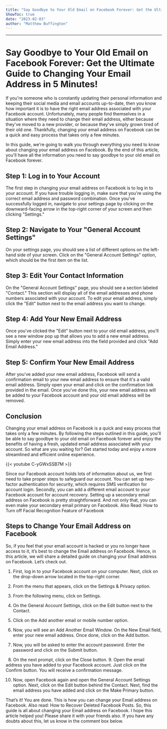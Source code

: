 ```yaml
---
title: "Say Goodbye to Your Old Email on Facebook Forever: Get the Ultimate Guide to Changing Your Email Address in 5 Minutes!"
ShowToc: true 
date: "2023-02-03"
author: "Matthew Buffington"
---
```

*****
# Say Goodbye to Your Old Email on Facebook Forever: Get the Ultimate Guide to Changing Your Email Address in 5 Minutes!

If you're someone who is constantly updating their personal information and keeping their social media and email accounts up-to-date, then you know how important it is to have the right email address associated with your Facebook account. Unfortunately, many people find themselves in a situation where they need to change their email address, either because they've moved to a new provider, or because they've simply grown tired of their old one. Thankfully, changing your email address on Facebook can be a quick and easy process that takes only a few minutes. 

In this guide, we're going to walk you through everything you need to know about changing your email address on Facebook. By the end of this article, you'll have all the information you need to say goodbye to your old email on Facebook forever.

## Step 1: Log in to Your Account

The first step in changing your email address on Facebook is to log in to your account. If you have trouble logging in, make sure that you're using the correct email address and password combination. Once you've successfully logged in, navigate to your settings page by clicking on the downward-facing arrow in the top-right corner of your screen and then clicking "Settings." 

## Step 2: Navigate to Your "General Account Settings"

On your settings page, you should see a list of different options on the left-hand side of your screen. Click on the "General Account Settings" option, which should be the first item on the list. 

## Step 3: Edit Your Contact Information

On the "General Account Settings" page, you should see a section labeled "Contact." This section will display all of the email addresses and phone numbers associated with your account. To edit your email address, simply click the "Edit" button next to the email address you want to change. 

## Step 4: Add Your New Email Address

Once you've clicked the "Edit" button next to your old email address, you'll see a new window pop up that allows you to add a new email address. Simply enter your new email address into the field provided and click "Add Email Address." 

## Step 5: Confirm Your New Email Address

After you've added your new email address, Facebook will send a confirmation email to your new email address to ensure that it's a valid email address. Simply open your email and click on the confirmation link provided in the email. Once you've done this, your new email address will be added to your Facebook account and your old email address will be removed. 

## Conclusion

Changing your email address on Facebook is a quick and easy process that takes only a few minutes. By following the steps outlined in this guide, you'll be able to say goodbye to your old email on Facebook forever and enjoy the benefits of having a fresh, updated email address associated with your account. So what are you waiting for? Get started today and enjoy a more streamlined and efficient online experience.

{{< youtube C-yGWxSSB7M >}} 



Since our Facebook account holds lots of information about us, we first need to take proper steps to safeguard our account. You can set up two-factor authentication for security, which requires SMS verification for account login.
Secondly, you can add a different email account to your Facebook account for account recovery. Setting up a secondary email address on Facebook is pretty straightforward. And not only that, you can even make your secondary email primary on Facebook.
Also Read: How to Turn off Facial Recognition Feature of Facebook

 
## Steps to Change Your Email Address on Facebook


So, if you feel that your email account is hacked or you no longer have access to it, it’s best to change the Email address on Facebook. Hence, in this article, we will share a detailed guide on changing your Email address on Facebook. Let’s check out.
1. First, log in to your Facebook account on your computer. Next, click on the drop-down arrow located in the top-right corner.

2. From the menu that appears, click on the Settings & Privacy option.
3. From the following menu, click on Settings.

4. On the General Account Settings, click on the Edit button next to the Contact.

5. Click on the Add another email or mobile number option.

6. Now, you will see an Add Another Email Window. On the New Email field, enter your new email address. Once done, click on the Add button.

7. Now, you will be asked to enter the account password. Enter the password and click on the Submit button.

 
8. On the next prompt, click on the Close button.
9. Open the email address you have added to your Facebook account. Just click on the Confirm button. You will receive a confirmation message.

10. Now, open Facebook again and open the General Account Settings option. Next, click on the Edit button behind the Contact. Next, find the email address you have added and click on the Make Primary button.

That’s it! You are done. This is how you can change your Email address on Facebook.
Also read: How to Recover Deleted Facebook Posts.
So, this guide is all about changing your Email address on Facebook. I hope this article helped you! Please share it with your friends also. If you have any doubts about this, let us know in the comment box below.





